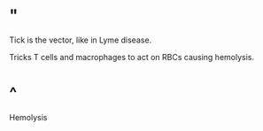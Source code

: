 # "

Tick is the vector, like in Lyme disease.

Tricks T cells and macrophages to act on RBCs causing hemolysis.

# ^

Hemolysis
